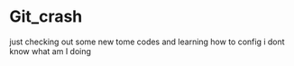 # Git_crash
just checking out some new tome codes and learning how to config 
i dont know what am I doing 
